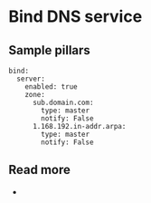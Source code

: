 
# Bind DNS service

## Sample pillars

    bind:
      server:
        enabled: true
        zone:
          sub.domain.com:
            type: master
            notify: False
          1.168.192.in-addr.arpa:
            type: master
            notify: False


## Read more

* 